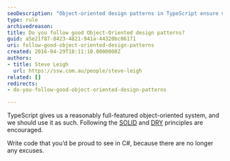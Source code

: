 ```yaml
---
seoDescription: "Object-oriented design patterns in TypeScript ensure maintainable and scalable code through SOLID principles and DRY practices."
type: rule
archivedreason: 
title: Do you follow good Object-Oriented design patterns?
guid: a5e21f87-8423-4821-941a-44320bc06171
uri: follow-good-object-oriented-design-patterns
created: 2016-04-29T18:11:10.0000000Z
authors:
- title: Steve Leigh
  url: https://ssw.com.au/people/steve-leigh
related: []
redirects:
- do-you-follow-good-object-oriented-design-patterns

---
```


TypeScript gives us a reasonably full-featured object-oriented system, and we should use it as such. Following the [SOLID](https&#58;//en.wikipedia.org/wiki/SOLID_%28object-oriented_design%29) and [DRY](https&#58;//en.wikipedia.org/wiki/Don%27t_repeat_yourself) principles are encouraged.

<!--endintro-->

Write code that you’d be proud to see in C#, because there are no longer any excuses.
